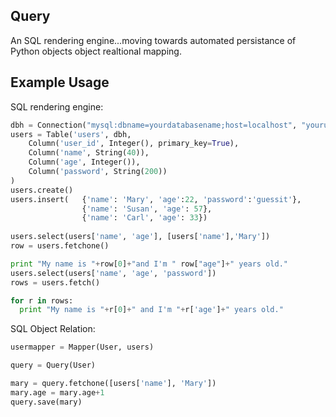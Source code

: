 <h2>Query</h2>
An SQL rendering engine...moving towards automated persistance of Python objects object realtional mapping.

<h2>Example Usage</h2>

SQL rendering engine:

```python
dbh = Connection("mysql:dbname=yourdatabasename;host=localhost", "yourusername", "yourpassword")
users = Table('users', dbh,
    Column('user_id', Integer(), primary_key=True),
    Column('name', String(40)),
    Column('age', Integer()),
    Column('password', String(200))
)
users.create()
users.insert(   {'name': 'Mary', 'age':22, 'password':'guessit'},
                {'name': 'Susan', 'age': 57},
                {'name': 'Carl', 'age': 33})
                
users.select(users['name', 'age'], [users['name'],'Mary'])
row = users.fetchone()

print "My name is "+row[0]+"and I'm " row["age"]+" years old."
users.select(users['name', 'age', 'password'])
rows = users.fetch()

for r in rows:
  print "My name is "+r[0]+" and I'm "+r['age']+" years old."
```

SQL Object Relation:
```python
usermapper = Mapper(User, users)

query = Query(User)

mary = query.fetchone([users['name'], 'Mary'])
mary.age = mary.age+1
query.save(mary)
```
